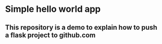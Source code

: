 # Simple hello world app
## This repository is a demo to explain how to push a flask project to github.com
